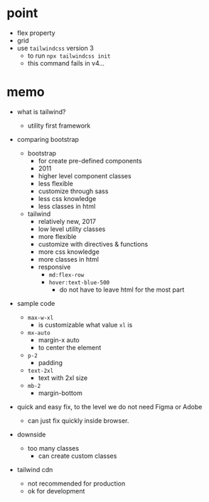 # point

- flex property
- grid
- use `tailwindcss` version 3
  - to run `npx tailwindcss init`
  - this command fails in v4...

# memo

- what is tailwind?

  - utility first framework

- comparing bootstrap

  - bootstrap
    - for create pre-defined components
    - 2011
    - higher level component classes
    - less flexible
    - customize through sass
    - less css knowledge
    - less classes in html
  - tailwind
    - relatively new, 2017
    - low level utility classes
    - more flexible
    - customize with directives & functions
    - more css knowledge
    - more classes in html
    - responsive
      - `md:flex-row`
      - `hover:text-blue-500`
        - do not have to leave html for the most part

- sample code

  - `max-w-xl`
    - is customizable what value `xl` is
  - `mx-auto`
    - margin-x auto
    - to center the element
  - `p-2`
    - padding
  - `text-2xl`
    - text with 2xl size
  - `mb-2`
    - margin-bottom

- quick and easy fix, to the level we do not need Figma or Adobe

  - can just fix quickly inside browser.

- downside

  - too many classes
    - can create custom classes

- tailwind cdn
  - not recommended for production
  - ok for development
